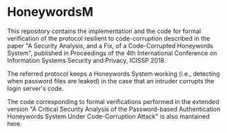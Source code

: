 # HoneywordsM
This repository contains the implementation and the code for formal verification of the protocol resilient to code-corruption described in the paper "A Security Analysis, and a Fix, of a Code-Corrupted Honeywords System", published in Proceedings of the 4th International Conference on Information Systems Security and Privacy, ICISSP 2018.

The referred protocol keeps a Honeywords System working (i.e., detecting when password files are leaked) in the case that an intruder corrupts the login server's code.

The code corresponding to formal verifications performed in the extended version "A Critical Security Analysis of the Password-based Authentication Honeywords System Under Code-Corruption Attack" is also mantained here.
